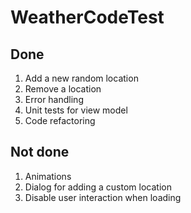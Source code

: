 # WeatherCodeTest
## Done
1. Add a new random location
2. Remove a location
3. Error handling
4. Unit tests for view model
5. Code refactoring

## Not done
1. Animations
2. Dialog for adding a custom location
3. Disable user interaction when loading
